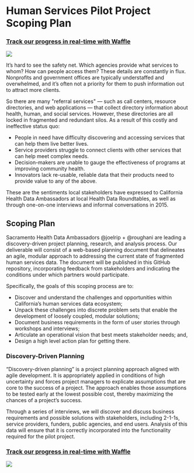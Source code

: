 # Human Services Pilot Project Scoping Plan

### [Track our progress in real-time with Waffle](https://waffle.io/cahealthdata/human-services-scoping-plan)
[![](https://cloud.githubusercontent.com/assets/100216/9208980/322e1b52-4042-11e5-88d6-d29bf077503b.png)](https://waffle.io/code4sac/meetups)

It’s hard to see the safety net. Which agencies provide what services to whom? How can people access them? These details are constantly in flux. Nonprofits and government offices are typically understaffed and overwhelmed, and it’s often not a priority for them to push information out to attract more clients.

So there are many "referral services" — such as call centers, resource directories, and web applications — that collect directory information about health, human, and social services. However, these directories are all locked in fragmented and redundant silos. As a result of this costly and ineffective status quo:
- People in need have difficulty discovering and accessing services that can help them live better lives.
- Service providers struggle to connect clients with other services that can help meet complex needs.
- Decision-makers are unable to gauge the effectiveness of programs at improving community health.
- Innovators lack re-usable, reliable data that their products need to provide value to any of the above.

These are the sentiments local stakeholders have expressed to California Health Data Ambassadors at local Health Data Roundtables, as well as through one-on-one interviews and informal conversations in 2015.

## Scoping Plan

Sacramento Health Data Ambassadors @joelrip + @roughani are leading a discovery-driven project planning, research, and analysis process. Our deliverable will consist of a web-based planning document that delineates an agile, modular approach to addressing the current state of fragmented human services data. The document will be published in this GitHub repository, incorporating feedback from stakeholders and indicating the conditions under which partners would participate.

Specifically, the goals of this scoping process are to:
- Discover and understand the challenges and opportunities within California’s human services data ecosystem;
- Unpack these challenges into discrete problem sets that enable the development of loosely coupled, modular solutions;
- Document business requirements in the form of user stories through workshops and interviews;
- Articulate an operational vision that best meets stakeholder needs; and,
- Design a high level action plan for getting there. 

### Discovery-Driven Planning

“Discovery-driven planning” is a project planning approach aligned with agile development. It is appropriately applied in conditions of high uncertainty and forces project managers to explicate assumptions that are core to the success of a project. The approach enables those assumptions to be tested early at the lowest possible cost, thereby maximizing the chances of a project’s success.

Through a series of interviews, we will discover and discuss business requirements and possible solutions with stakeholders, including 2-1-1s, service providers, funders, public agencies, and end users. Analysis of this data will ensure that it is correctly incorporated into the functionality required for the pilot project. 

### [Track our progress in real-time with Waffle](https://waffle.io/cahealthdata/human-services-scoping-plan)
[![](https://cloud.githubusercontent.com/assets/100216/9208980/322e1b52-4042-11e5-88d6-d29bf077503b.png)](https://waffle.io/code4sac/meetups)

